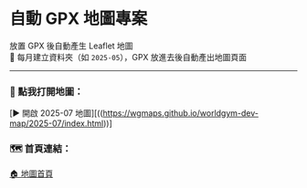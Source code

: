 # 自動 GPX 地圖專案

放置 GPX 後自動產生 Leaflet 地圖  
📁 每月建立資料夾（如 `2025-05`），GPX 放進去後自動產出地圖頁面

---

### 📍 點我打開地圖：  
[▶️ 開啟 2025-07 地圖][((https://wgmaps.github.io/worldgym-dev-map/2025-07/index.html))]

### 🗺️ 首頁連結：  
[🏠 地圖首頁](https://wgmaps.github.io/worldgym-dev-map/)
